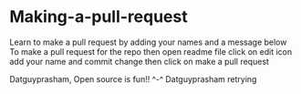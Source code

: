 # Making-a-pull-request
Learn to make a pull request by adding your names and a message below
To make a pull request for the repo then open readme file click on edit icon add your name and commit change then click on make a pull request

Datguyprasham, Open source is fun!! ^-^
Datguyprasham retrying 
